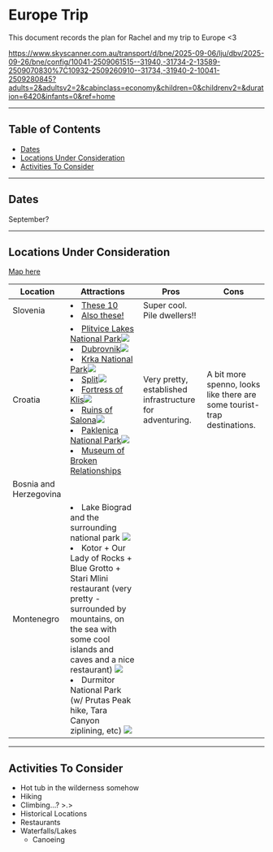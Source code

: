 <h1>Europe Trip</h1>
This document records the plan for Rachel and my trip to Europe <3

https://www.skyscanner.com.au/transport/d/bne/2025-09-06/lju/dbv/2025-09-26/bne/config/10041-2509061515--31940,-31734-2-13589-2509070830%7C10932-2509260910--31734,-31940-2-10041-2509280845?adults=2&adultsv2=2&cabinclass=economy&children=0&childrenv2=&duration=6420&infants=0&ref=home

---

<h2>Table of Contents</h2>

- [Dates](#dates)
- [Locations Under Consideration](#locations-under-consideration)
- [Activities To Consider](#activities-to-consider)


---

## Dates

September?

---

## Locations Under Consideration

[Map here](https://www.pinmaps.net/mymaps/#)

| Location               | Attractions                                                                                                                                                                                                                                                                                                                                                                                                                                                                                                                                                                                                                                                                                                                                                                                                                                                                                                                                                                                                                                                                                                                                                                                                                                                                                                                                                                                                            | Pros                                                     | Cons                                                                    |
| ---------------------- | ---------------------------------------------------------------------------------------------------------------------------------------------------------------------------------------------------------------------------------------------------------------------------------------------------------------------------------------------------------------------------------------------------------------------------------------------------------------------------------------------------------------------------------------------------------------------------------------------------------------------------------------------------------------------------------------------------------------------------------------------------------------------------------------------------------------------------------------------------------------------------------------------------------------------------------------------------------------------------------------------------------------------------------------------------------------------------------------------------------------------------------------------------------------------------------------------------------------------------------------------------------------------------------------------------------------------------------------------------------------------------------------------------------------------- | -------------------------------------------------------- | ----------------------------------------------------------------------- |
| Slovenia               | <li>[These 10](https://www.slovenia.info/en/places-to-go/ten-slovenian-attractions-that-must-be-added-to-your-itinerary)</li><li>[Also these!](https://bea-adventurous.com/top-10-things-to-do-in-slovenia/)</li>                                                                                                                                                                                                                                                                                                                                                                                                                                                                                                                                                                                                                                                                                                                                                                                                                                                                                                                                                                                                                                                                                                                                                                                                      | Super cool. Pile dwellers!!                              |                                                                         |
| Croatia                | <li>[Plitvice Lakes National Park](https://np-plitvicka-jezera.hr/en/)![](https://dynamic-media-cdn.tripadvisor.com/media/photo-o/21/e7/b2/87/view-of-veliki-slap-and.jpg?w=1000&h=-1&s=1)</li><li>[Dubrovnik](https://en.wikipedia.org/wiki/Dubrovnik)![](https://img.static-kl.com/images/media/6C1173B9-52AD-4210-85039F650B802FAB?w=1280)</li><li>[Krka National Park](https://www.npkrka.hr/en_US/)![](https://assets.bucketlistly.blog/sites/5adf778b6eabcc00190b75b1/content_entry5b155bed5711a8176e9f9783/64265c970518c7000275b8d4/files/krka-croatia-travel-photo-20230330110746005-main-image.jpg)</li><li>[Split](https://itravelforthestars.com/split-croatia-travel-guide/)![](https://www.zentravelcroatia.com/wp-content/uploads/2019/05/st-domnius-cathedral-split_web.jpg)</li><li>[Fortress of Klis](https://en.wikipedia.org/wiki/Fortress_of_Klis)![](https://hitchedtotravel.com/wp-content/uploads/2020/12/klis-fortress-croatia.jpg)</li><li>[Ruins of Salona](https://en.wikipedia.org/wiki/Salona)![](https://upload.wikimedia.org/wikipedia/commons/thumb/3/35/Episcopal_Center_%28Salona%29_03.jpg/1920px-Episcopal_Center_%28Salona%29_03.jpg)</li><li>[Paklenica National Park](https://np-paklenica.hr/hr/)![](https://hostelforumzadar.com/media/images/blog/Paklenica.jpg)</li><li>[Museum of Broken Relationships](https://en.wikipedia.org/wiki/Museum_of_Broken_Relationships)</li> | Very pretty, established infrastructure for adventuring. | A bit more spenno, looks like there are some tourist-trap destinations. |
| Bosnia and Herzegovina |                                                                                                                                                                                                                                                                                                                                                                                                                                                                                                                                                                                                                                                                                                                                                                                                                                                                                                                                                                                                                                                                                                                                                                                                                                                                                                                                                                                                                        |                                                          |                                                                         |
| Montenegro             | <li>Lake Biograd and the surrounding national park ![](https://www.planetware.com/wpimages/2019/10/montenegro-top-things-to-do-biogradska-gora-national-park.jpg)</li><li>Kotor + Our Lady of Rocks + Blue Grotto + Stari Mlini restaurant (very pretty - surrounded by mountains, on the sea with some cool islands and caves and a nice restaurant) ![](https://imagedelivery.net/zdouvHukpwsjEjZlhC3LCA/bigguybigworld.com/2021/05/Blue-Cave-1.jpg/w=720)</li><li>Durmitor National Park (w/ Prutas Peak hike, Tara Canyon ziplining, etc) ![](https://funkytours.com/wp-content/uploads/2021/11/Prutas-famous-rock-formations-Durmitor-National-Park.jpg)</li>                                                                                                                                                                                                                                                                                                                                                                                                                                                                                                                                                                                                                                                                                                                                                                                                                                 |                                                          |                                                                         |


---

## Activities To Consider

- Hot tub in the wilderness somehow
- Hiking
- Climbing...? >.>
- Historical Locations
- Restaurants
- Waterfalls/Lakes
  - Canoeing